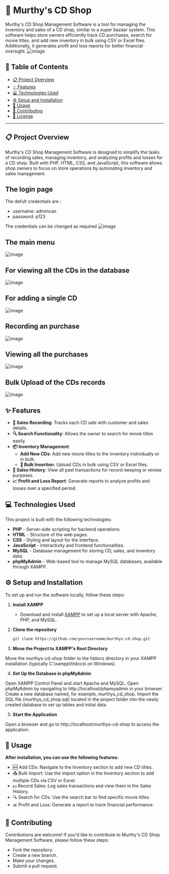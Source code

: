 # 📀 Murthy's CD Shop 

Murthy's CD Shop Management Software is a tool for managing the inventory and sales of a CD shop, similar to a super bazaar system. This software helps store owners efficiently track CD purchases, search for movie titles, and add new inventory in bulk using CSV or Excel files. Additionally, it generates profit and loss reports for better financial oversight.
![image](https://github.com/user-attachments/assets/3d48b528-093d-443d-9144-69bea7f8bfe9)

## 📑 Table of Contents
- [📋 Project Overview](#-project-overview)
- [✨ Features](#-features)
- [💻 Technologies Used](#-technologies-used)
- [⚙️ Setup and Installation](#️-setup-and-installation)
- [🚀 Usage](#-usage)
- [🤝 Contributing](#-contributing)
- [📜 License](#-license)

---

## 📋 Project Overview
Murthy's CD Shop Management Software is designed to simplify the tasks of recording sales, managing inventory, and analyzing profits and losses for a CD shop. Built with PHP, HTML, CSS, and JavaScript, this software allows shop owners to focus on store operations by automating inventory and sales management.

## The login page
The defult credentials are : 
- username: admincan
- password: p123

The credentials can be changed as required 
![image](https://github.com/user-attachments/assets/2d1f5a2e-9e74-4fff-952b-10ec210a2d6f)
## The main menu
![image](https://github.com/user-attachments/assets/37305c2d-42a6-44ba-9fb9-90d3d5a511a5)

## For viewing all the CDs in the database
![image](https://github.com/user-attachments/assets/eff1c3ec-c98b-4206-b806-47c1e40ceff1)

## For adding a single CD
![image](https://github.com/user-attachments/assets/570b5e10-835d-4df1-abfb-520af45b1699)
## Recording an purchase 
![image](https://github.com/user-attachments/assets/b6d65128-bca6-4fb3-aa0d-ad7d4cdcb7eb)

## Viewing all the purchases
![image](https://github.com/user-attachments/assets/123d5ae7-5cb1-4e19-a14d-812567ce065c)

## Bulk Upload of the CDs records
![image](https://github.com/user-attachments/assets/b5ce0e5a-39d3-478d-9504-6c6f221510df)

## ✨ Features
- **📝 Sales Recording**: Tracks each CD sale with customer and sales details.
- **🔍 Search Functionality**: Allows the owner to search for movie titles easily.
- **📦 Inventory Management**:
  - **Add New CDs**: Add new movie titles to the inventory individually or in bulk.
  - **📄 Bulk Insertion**: Upload CDs in bulk using CSV or Excel files.
- **📜 Sales History**: View all past transactions for record-keeping or review purposes.
- **📈 Profit and Loss Report**: Generate reports to analyze profits and losses over a specified period.

## 💻 Technologies Used
This project is built with the following technologies:
- **PHP** - Server-side scripting for backend operations.
- **HTML** - Structure of the web pages.
- **CSS** - Styling and layout for the interface.
- **JavaScript** - Interactivity and frontend functionalities.
- **MySQL** - Database management for storing CD, sales, and inventory data.
- **phpMyAdmin** - Web-based tool to manage MySQL databases, available through XAMPP.

## ⚙️ Setup and Installation
To set up and run the software locally, follow these steps:

1. **Install XAMPP**
   - Download and install [XAMPP](https://www.apachefriends.org/index.html) to set up a local server with Apache, PHP, and MySQL.

2. **Clone the repository**
   ```bash
   git clone https://github.com/yourusername/murthys-cd-shop.git


3. **Move the Project to XAMPP's Root Directory**

Move the murthys-cd-shop folder to the htdocs directory in your XAMPP installation (typically C:\xampp\htdocs\ on Windows).

4. **Set Up the Database in phpMyAdmin**

Open XAMPP Control Panel and start Apache and MySQL.
Open phpMyAdmin by navigating to http://localhost/phpmyadmin in your browser.
Create a new database named, for example, murthys_cd_shop.
Import the SQL file (murthys_cd_shop.sql) located in the project folder into the newly created database to set up tables and initial data

5. **Start the Application**

Open a browser and go to http://localhost/murthys-cd-shop to access the application.
## 🚀 Usage
**After installation, you can use the following features:**

- 🆕 Add CDs: Navigate to the Inventory section to add new CD titles.
- 📤 Bulk Import: Use the import option in the Inventory section to add multiple CDs via CSV or Excel.
- 💵 Record Sales: Log sales transactions and view them in the Sales History.
- 🔍 Search for CDs: Use the search bar to find specific movie titles.
- 📊 Profit and Loss: Generate a report to track financial performance.

## 🤝 Contributing
Contributions are welcome! If you'd like to contribute to Murthy's CD Shop Management Software, please follow these steps:

- Fork the repository.
- Create a new branch.
- Make your changes.
- Submit a pull request.
